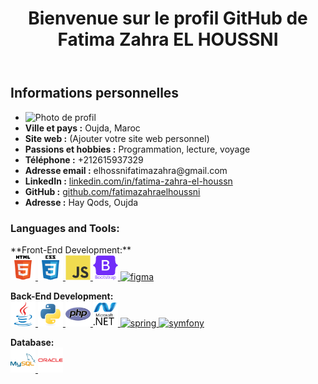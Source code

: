 
 <header>
    <h1>Bienvenue sur le profil GitHub de Fatima Zahra EL HOUSSNI</h1>
</header>

<section class="informations-personnelles">
    <h2>Informations personnelles</h2>
    <ul>
        <li><img src="votre-photo-de-profil.jpg" alt="Photo de profil" width="100" height="100"></li>
        <li><strong>Ville et pays :</strong> Oujda, Maroc</li>
        <li><strong>Site web :</strong> (Ajouter votre site web personnel)</li>
        <li><strong>Passions et hobbies :</strong> Programmation, lecture, voyage</li>
        <li><strong>Téléphone :</strong> +212615937329</li>
        <li><strong>Adresse email :</strong> elhossnifatimazahra@gmail.com</li>
        <li><strong>LinkedIn :</strong> <a href="linkedin.com/in/fatima-zahra-el-houssn">linkedin.com/in/fatima-zahra-el-houssn</a></li>
        <li><strong>GitHub :</strong> <a href="https://github.com/fatimazahraelhoussni">github.com/fatimazahraelhoussni</a></li>
        <li><strong>Adresse :</strong> Hay Qods, Oujda</li>
    </ul>
</section>


<h3>Languages and Tools:</h3>
<p>
  **Front-End Development:**<br>
  <a href="https://www.w3schools.com/html/" target="_blank" rel="noreferrer"> <img src="https://raw.githubusercontent.com/devicons/devicon/master/icons/html5/html5-original-wordmark.svg" alt="html5" width="40" height="40"/> </a>
  <a href="https://www.w3schools.com/css/" target="_blank" rel="noreferrer"> <img src="https://raw.githubusercontent.com/devicons/devicon/master/icons/css3/css3-original-wordmark.svg" alt="css3" width="40" height="40"/> </a>
  <a href="https://developer.mozilla.org/en-US/docs/Web/JavaScript" target="_blank" rel="noreferrer"> <img src="https://raw.githubusercontent.com/devicons/devicon/master/icons/javascript/javascript-original.svg" alt="javascript" width="40" height="40"/> </a>
  <a href="https://getbootstrap.com" target="_blank" rel="noreferrer"> <img src="https://raw.githubusercontent.com/devicons/devicon/master/icons/bootstrap/bootstrap-plain-wordmark.svg" alt="bootstrap" width="40" height="40"/> </a>
  <a href="https://www.figma.com/" target="_blank" rel="noreferrer"> <img src="https://www.vectorlogo.zone/logos/figma/figma-icon.svg" alt="figma" width="40" height="40"/> </a><br>

  **Back-End Development:**<br>
  <a href="https://www.java.com" target="_blank" rel="noreferrer"> <img src="https://raw.githubusercontent.com/devicons/devicon/master/icons/java/java-original.svg" alt="java" width="40" height="40"/> </a>
  <a href="https://www.python.org" target="_blank" rel="noreferrer"> <img src="https://raw.githubusercontent.com/devicons/devicon/master/icons/python/python-original.svg" alt="python" width="40" height="40"/> </a>
  <a href="https://www.php.net" target="_blank" rel="noreferrer"> <img src="https://raw.githubusercontent.com/devicons/devicon/master/icons/php/php-original.svg" alt="php" width="40" height="40"/> </a>
  <a href="https://dotnet.microsoft.com/en-us/" target="_blank" rel="noreferrer"> <img src="https://raw.githubusercontent.com/devicons/devicon/master/icons/dot-net/dot-net-original-wordmark.svg" alt="dotnet" width="40" height="40"/> </a>
  <a href="https://spring.io/" target="_blank" rel="noreferrer"> <img src="https://www.vectorlogo.zone/logos/springio/springio-icon.svg" alt="spring" width="40" height="40"/> </a>
  <a href="https://symfony.com" target="_blank" rel="noreferrer"> <img src="https://symfony.com/logos/symfony_black_03.svg" alt="symfony" width="40" height="40"/> </a><br>

  **Database:**<br>
  <a href="https://www.mysql.com/" target="_blank" rel="noreferrer"> <img src="https://raw.githubusercontent.com/devicons/devicon/master/icons/mysql/mysql-original-wordmark.svg" alt="mysql" width="40" height="40"/> </a>
  <a href="https://www.oracle.com/" target="_blank" rel="noreferrer"> <img src="https://raw.githubusercontent.com/devicons/devicon/master/icons/oracle/oracle-original.svg" alt="oracle" width="40" height/>

